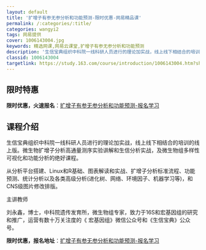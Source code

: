 ```yaml
---
layout: default
title: '扩增子有参无参分析和功能预测-限时优惠-网易精品课'
permalink: /:categories/:title/
categories: wangyi2
tags: 网易提供
cover: 1006143004.jpg
keywords: 精选网课,网易云课堂,扩增子有参无参分析和功能预测
description: '生信宝典组织中科院一线科研人员进行的理论加实战，线上线下相结合的培训的线上版。微生物扩增子分析高通量测序实验讲解和生信分'
classid: 1006143004
targetlink: https://study.163.com/course/introduction/1006143004.htm?share=1&shareId=1025206652&utm_campaign=share&utm_medium=iphoneShare&utm_source=&utm_u=1025206652
---
```


## 限时特惠

**限时优惠，火速报名**：[扩增子有参无参分析和功能预测-报名学习](https://study.163.com/course/introduction/1006143004.htm?share=1&shareId=1025206652&utm_campaign=share&utm_medium=iphoneShare&utm_source=&utm_u=1025206652)

## 课程介绍

生信宝典组织中科院一线科研人员进行的理论加实战，线上线下相结合的培训的线上版。微生物扩增子分析高通量测序实验讲解和生信分析实战，及微生物组多样性可视化和功能分析的绝好课程。



从分析平台搭建、Linux和R基础、图表解读和实战、扩增子分析标准流程、功能预测、统计分析以及各类高级分析(进化树、网络、环境因子、机器学习等)，和CNS级图片修改排版。







主讲教师

刘永鑫，博士，中科院遗传发育所，微生物组专家，致力于16S和宏基因组的研究和推广，运营有数十万关注度的《  宏基因组》微信公众号和《生信宝典》公众号。

**限时优惠，报名地址**：[扩增子有参无参分析和功能预测-报名学习](https://study.163.com/course/introduction/1006143004.htm?share=1&shareId=1025206652&utm_campaign=share&utm_medium=iphoneShare&utm_source=&utm_u=1025206652)

